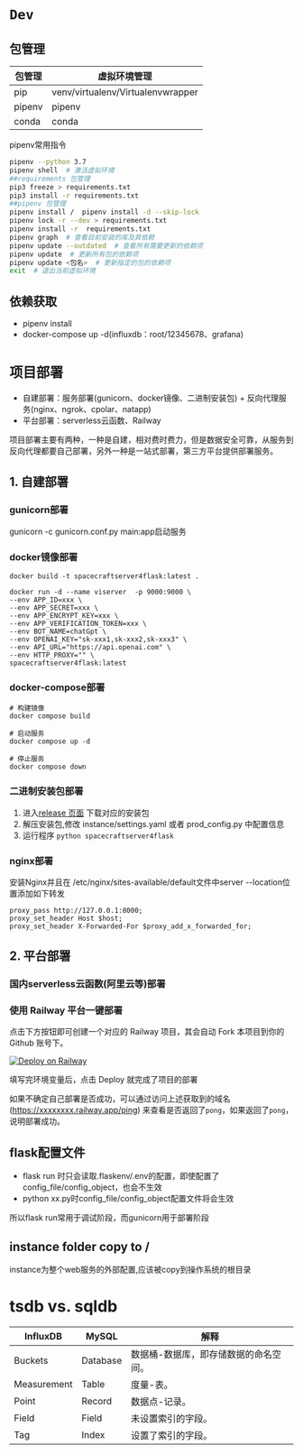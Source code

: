 # `Dev`
## 包管理
包管理 |虚拟环境管理
|---|---
pip|venv/virtualenv/Virtualenvwrapper
pipenv|pipenv
conda|conda

pipenv常用指令
```bash
pipenv --python 3.7
pipenv shell  # 激活虚拟环境
##requirements 包管理
pip3 freeze > requirements.txt
pip3 install -r requirements.txt
##pipenv 包管理
pipenv install /  pipenv install -d --skip-lock
pipenv lock -r --dev > requirements.txt
pipenv install -r  requirements.txt
pipenv graph  # 查看目前安装的库及其依赖
pipenv update --outdated  # 查看所有需要更新的依赖项
pipenv update  # 更新所有包的依赖项
pipenv update <包名>  # 更新指定的包的依赖项
exit  # 退出当前虚拟环境
```

## 依赖获取

- pipenv install
- docker-compose up -d(influxdb：root/12345678、grafana)



# `项目部署`

- 自建部署：服务部署(gunicorn、docker镜像、二进制安装包) + 反向代理服务(nginx、ngrok、cpolar、natapp)
- 平台部署：serverless云函数、Railway

项目部署主要有两种，一种是自建，相对费时费力，但是数据安全可靠，从服务到反向代理都要自己部署，另外一种是一站式部署，第三方平台提供部署服务。

## 1. 自建部署
### gunicorn部署

gunicorn -c gunicorn.conf.py main:app启动服务

### docker镜像部署

```
docker build -t spacecraftserver4flask:latest .

docker run -d --name viserver  -p 9000:9000 \ 
--env APP_ID=xxx \
--env APP_SECRET=xxx \
--env APP_ENCRYPT_KEY=xxx \
--env APP_VERIFICATION_TOKEN=xxx \
--env BOT_NAME=chatGpt \
--env OPENAI_KEY="sk-xxx1,sk-xxx2,sk-xxx3" \
--env API_URL="https://api.openai.com" \
--env HTTP_PROXY="" \
spacecraftserver4flask:latest
```
### docker-compose部署

```
# 构建镜像
docker compose build

# 启动服务
docker compose up -d

# 停止服务
docker compose down
```

### 二进制安装包部署

1. 进入[release 页面](https://github.com/ghost-plan/spacecraftserver4flask/releases/) 下载对应的安装包
2. 解压安装包,修改 instance/settings.yaml 或者 prod_config.py 中配置信息
3. 运行程序 `python spacecraftserver4flask`

### nginx部署

安装Nginx并且在 /etc/nginx/sites-available/default文件中server --location位置添加如下转发
```
proxy_pass http://127.0.0.1:8000;
proxy_set_header Host $host;
proxy_set_header X-Forwarded-For $proxy_add_x_forwarded_for;
```
## 2. 平台部署
### 国内serverless云函数(阿里云等)部署

### 使用 Railway 平台一键部署

点击下方按钮即可创建一个对应的 Railway 项目，其会自动 Fork 本项目到你的 Github 账号下。

[![Deploy on Railway](https://railway.app/button.svg)](https://railway.app/template/51V9Gf?referralCode=ecalR4)

填写完环境变量后，点击 Deploy 就完成了项目的部署

如果不确定自己部署是否成功，可以通过访问上述获取到的域名 (https://xxxxxxxx.railway.app/ping) 来查看是否返回了`pong`，如果返回了`pong`，说明部署成功。

## flask配置文件

- flask run 时只会读取.flaskenv/.env的配置，即使配置了config_file/config_object，也会不生效
- python xx.py时config_file/config_object配置文件将会生效

所以flask run常用于调试阶段，而gunicorn用于部署阶段


## instance folder copy to /

instance为整个web服务的外部配置,应该被copy到操作系统的根目录




# tsdb vs. sqldb
InfluxDB|	MySQL|	解释|
---|---|---|
Buckets|	Database|	数据桶-数据库，即存储数据的命名空间。
Measurement	|Table|	度量-表。
Point|	Record|	数据点-记录。
Field|	Field|	未设置索引的字段。
Tag |	Index|	设置了索引的字段。

